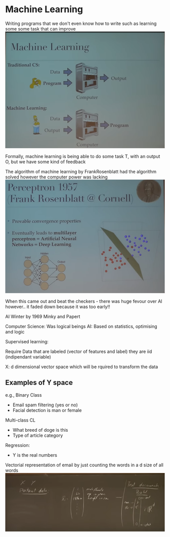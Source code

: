 # Machine Learning

Writing programs that we don't even know how to write such as learning some some task that can improve
![alt text](image.png)

Formally, machine learning is being able to do some task T, with an output O, but we have some kind of feedback


The algorithm of machine learning by FrankRosenblatt had the algorithm solved however the computer power was lacking 
![](image-1.png)

When this came out and beat the checkers - there was huge fevour over AI however.. it faded down because it was too early!! 


AI Winter by 1969 Minky and Papert 

Computer Science: Was logical beings 
AI: Based on statistics, optimising and logic

Supervised learning:

Require Data that are labeled (vector of features and label) they are iid (indipendant variable)

X: d dimensional vector space which will be rquired to transform the data

## Examples of Y space
e.g., 
Binary Class
- Email spam filtering (yes or no)
- Facial detection is man or female 

Multi-class CL
- What breed of doge is this
- Type of article category 

Regression:
- Y is the real numbers

Vectorial representation of email by just counting the words in a d size of all words 
![](image-2.png)